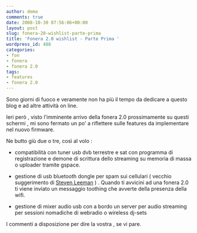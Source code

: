 ```yaml
---
author: dema
comments: true
date: 2008-10-30 07:56:06+00:00
layout: post
slug: fonera-20-wishlist-parte-prima
title: 'Fonera 2.0 wishlist - Parte Prima '
wordpress_id: 488
categories:
- fon
- fonera
- fonera 2.0
tags:
- features
- fonera 2.0
---
```


Sono giorni di fuoco e veramente non ha più il tempo da dedicare a questo blog e ad altre attività on line.

Ieri però , visto l'imminente arrivo della fonera 2.0 prossimamente su questi schermi , mi sono fermato un po' a riflettere sulle features da implementare nel nuovo firmware.

Ne butto giù due o tre, così al volo :



	
  * compatibilità con tuner usb dvb terrestre e sat con programma di registrazione e demone di scrittura dello streaming su memoria di massa o uploader tramite gspace.

	
  * gestione di usb bluetooth dongle per spam sui cellulari ( vecchio suggerimento di [Steven Leeman](http://blog.fon.com/nl/) ) . Quando ti avvicini ad una fonera 2.0 ti viene inviato un messaggio toothing che avverte della presenza della wifi.

	
  * gestione di mixer audio usb con a bordo un server per audio streaming per sessioni nomadiche di webradio o wireless dj-sets


I commenti a disposizione per dire la vostra , se vi pare.
